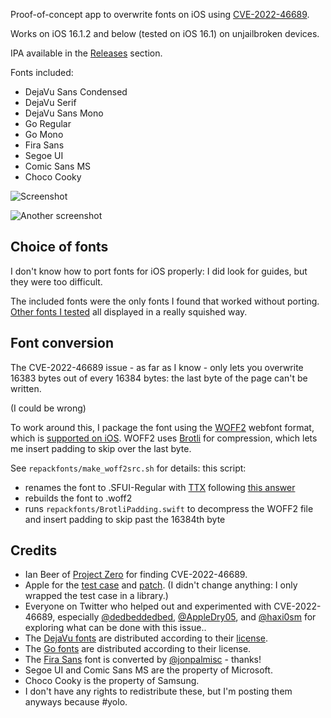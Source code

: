 Proof-of-concept app to overwrite fonts on iOS using [CVE-2022-46689](https://support.apple.com/en-us/HT213530).

Works on iOS 16.1.2 and below (tested on iOS 16.1) on unjailbroken devices.

IPA available in the [Releases](https://github.com/zhuowei/WDBFontOverwrite/releases) section.

Fonts included:

- DejaVu Sans Condensed
- DejaVu Serif
- DejaVu Sans Mono
- Go Regular
- Go Mono
- Fira Sans
- Segoe UI
- Comic Sans MS
- Choco Cooky

![Screenshot](https://user-images.githubusercontent.com/704768/209511898-a1477b66-28e4-471a-87d9-36c1c2eb25ca.png)

![Another screenshot](https://user-images.githubusercontent.com/704768/209606970-a382c273-bdcb-425c-bca1-1b6f9b31862f.png)

## Choice of fonts

I don't know how to port fonts for iOS properly: I did look for guides, but they were too difficult.

The included fonts were the only fonts I found that worked without porting. [Other fonts I tested](https://docs.google.com/document/d/1pGWevL6IVB8XBUhnAYazgMaWjMOsOfOZSjOoFwj6Jmk/edit?usp=sharing) all displayed in a really squished way.

## Font conversion

The CVE-2022-46689 issue - as far as I know - only lets you overwrite 16383 bytes out of every 16384 bytes: the last byte of the page can't be written.

(I could be wrong)

To work around this, I package the font using the [WOFF2](https://www.w3.org/TR/WOFF2/) webfont format, which is [supported on iOS](https://twitter.com/myunderpants/status/1503745380365877252). WOFF2 uses [Brotli](https://datatracker.ietf.org/doc/html/rfc7932) for compression, which lets me insert padding to skip over the last byte.

See `repackfonts/make_woff2src.sh` for details: this script:

- renames the font to .SFUI-Regular with [TTX](https://github.com/fonttools/fonttools) following [this answer](https://superuser.com/a/694452)
- rebuilds the font to .woff2
- runs `repackfonts/BrotliPadding.swift` to decompress the WOFF2 file and insert padding to skip past the 16384th byte


## Credits

- Ian Beer of [Project Zero](https://googleprojectzero.blogspot.com) for finding CVE-2022-46689.
- Apple for the [test case](https://github.com/apple-oss-distributions/xnu/blob/xnu-8792.61.2/tests/vm/vm_unaligned_copy_switch_race.c) and [patch](https://github.com/apple-oss-distributions/xnu/blob/xnu-8792.61.2/osfmk/vm/vm_map.c#L10150). (I didn't change anything: I only wrapped the test case in a library.)
- Everyone on Twitter who helped out and experimented with CVE-2022-46689, especially [@dedbeddedbed](https://twitter.com/dedbeddedbed), [@AppleDry05](https://twitter.com/AppleDry05), and [@haxi0sm](https://twitter.com/haxi0sm) for exploring what can be done with this issue..
- The [DejaVu fonts](https://dejavu-fonts.github.io) are distributed according to their [license](https://dejavu-fonts.github.io/License.html).
- The [Go fonts](https://go.dev/blog/go-fonts) are distributed according to their license.
- The [Fira Sans](https://mozilla.github.io/Fira/) font is converted by [@jonpalmisc](https://twitter.com/jonpalmisc/status/1607570871421468678) - thanks!
- Segoe UI and Comic Sans MS are the property of Microsoft.
- Choco Cooky is the property of Samsung.
- I don't have any rights to redistribute these, but I'm posting them anyways because #yolo.
